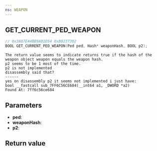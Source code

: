 ```yaml
---
ns: WEAPON
---
```

## GET_CURRENT_PED_WEAPON

```c
// 0x3A87E44BB9A01D54 0xB0237302
BOOL GET_CURRENT_PED_WEAPON(Ped ped, Hash* weaponHash, BOOL p2);
```

```
The return value seems to indicate returns true if the hash of the weapon object weapon equals the weapon hash.  
p2 seems to be 1 most of the time.  
p2 is not implemented  
disassembly said that?  
------  
yes on disassembly p2 it seems not implemented i just have:  
bool __fastcall sub_7FF6C56CE684(__int64 a1, _DWORD *a2)  
Found At: 7ff6c56ce684  
```

## Parameters
* **ped**: 
* **weaponHash**: 
* **p2**: 

## Return value
